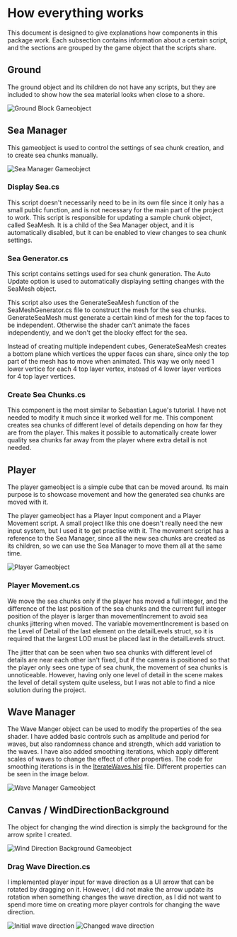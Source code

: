 # How everything works

This document is designed to give explanations how components in this package work.
Each subsection contains information about a certain script, and the sections are grouped by the game object that the scripts share.


## Ground

The ground object and its children do not have any scripts, but they are included to show how the sea
material looks when close to a shore.

![Ground Block Gameobject](https://github.com/Robomarti/Blocky_Sea/blob/main/documentation/Images/playerCloseToGroundBlock.png)


## Sea Manager

This gameobject is used to control the settings of sea chunk creation, and to create sea chunks manually.

![Sea Manager Gameobject](https://github.com/Robomarti/Blocky_Sea/blob/main/documentation/Images/SeaManager.png)


### Display Sea.cs

This script doesn't necessarily need to be in its own file since it only has a small public function, 
and is not necessary for the main part of the project to work.
This script is responsible for updating a sample chunk object, called SeaMesh. It is a child of the Sea Manager object, and it is automatically disabled, but it can be
enabled to view changes to sea chunk settings.


### Sea Generator.cs

This script contains settings used for sea chunk generation. The Auto Update option is used to automatically displaying setting changes with the SeaMesh object.

This script also uses the GenerateSeaMesh function of the SeaMeshGenerator.cs file to construct the mesh for the sea chunks.
GenerateSeaMesh must generate a certain kind of mesh for the top faces to be independent. Otherwise the shader can't animate the faces independently, and
we don't get the blocky effect for the sea.

Instead of creating multiple independent cubes, GenerateSeaMesh creates a bottom plane which vertices the upper faces can share, since only the top part of the mesh
has to move when animated. This way we only need 1 lower vertice for each 4 top layer vertex, instead of 4 lower layer vertices for 4 top layer vertices.

### Create Sea Chunks.cs

This component is the most similar to Sebastian Lague's tutorial. I have not needed to modify it much since it worked well for me.
This component creates sea chunks of different level of details depending on how far they are from the player.
This makes it possible to automatically create lower quality sea chunks far away from the player where extra detail is not needed.


## Player

The player gameobject is a simple cube that can be moved around. Its main purpose is to showcase movement and how the generated
sea chunks are moved with it.

The player gameobject has a Player Input component and a Player Movement script.
A small project like this one doesn't really need the new input system, but I used it to get practise with it.
The movement script has a reference to the Sea Manager, since all the new sea chunks are created as its children, so
we can use the Sea Manager to move them all at the same time.

![Player Gameobject](https://github.com/Robomarti/Blocky_Sea/blob/main/documentation/Images/Player.png)


### Player Movement.cs

We move the sea chunks only if the player has moved a full integer, and the difference of the last position of the sea chunks
and the current full integer position of the player is larger than movementIncrement to avoid sea chunks jittering when moved.
The variable movementIncrement is based on the Level of Detail of the last element on the detailLevels struct, so it is
required that the largest LOD must be placed last in the detailLevels struct.

The jitter that can be seen when two sea chunks with different level of details are near each other isn't fixed, but if the camera is positioned
so that the player only sees one type of sea chunk, the movement of sea chunks is unnoticeable. However, having only one level of detail in the scene 
makes the level of detail system quite useless, but I was not able to find a nice solution during the project.


## Wave Manager

The Wave Manger object can be used to modify the properties of the sea shader. I have added basic controls such as amplitude and period for waves, but also
randomness chance and strength, which add variation to the waves. I have also added smoothing iterations, 
which apply different scales of waves to change the effect of other properties. The code for smoothing iterations is in the 
[IterateWaves.hlsl](https://github.com/Robomarti/Blocky_Sea/blob/main/Assets/Shaders/IterateWaves.hlsl) file.
Different properties can be seen in the image below.

![Wave Manager Gameobject](https://github.com/Robomarti/Blocky_Sea/blob/main/documentation/Images/WaveManager.png)


## Canvas / WindDirectionBackground

The object for changing the wind direction is simply the background for the arrow sprite I created.

![Wind Direction Background Gameobject](https://github.com/Robomarti/Blocky_Sea/blob/main/documentation/Images/WindDirectionDragger.png)


### Drag Wave Direction.cs

I implemented player input for wave direction as a UI arrow that can be rotated by dragging on it.
However, I did not make the arrow update its rotation when something changes the wave direction, as I did not want to spend more time
on creating more player controls for changing the wave direction.

![Initial wave direction](https://github.com/Robomarti/Blocky_Sea/blob/main/documentation/Images/InitialWindDirection.png)
![Changed wave direction](https://github.com/Robomarti/Blocky_Sea/blob/main/documentation/Images/ChangedWindDirection.png)